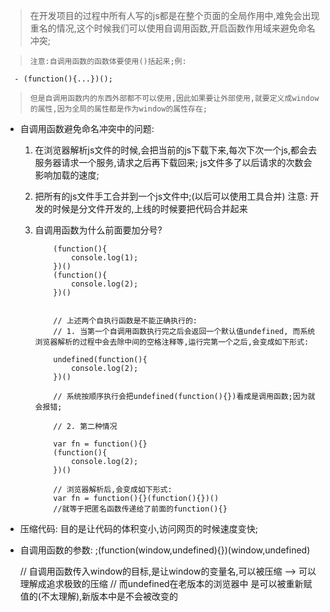 
>   在开发项目的过程中所有人写的js都是在整个页面的全局作用中,难免会出现重名的情况,这个时候我们可以使用自调用函数,开启函数作用域来避免命名冲突;

>     注意:自调用函数的函数体要使用()括起来;例:
      - (function(){...})();

>     但是自调用函数内的东西外部都不可以使用,因此如果要让外部使用,就要定义成window的属性,因为全局的属性都是作为window的属性存在;

+   自调用函数避免命名冲突中的问题:
    1. 在浏览器解析js文件的时候,会把当前的js下载下来,每次下次一个js,都会去服务器请求一个服务,请求之后再下载回来; js文件多了以后请求的次数会影响加载的速度;

    2. 把所有的js文件手工合并到一个js文件中;(以后可以使用工具合并)
        注意: 开发的时候是分文件开发的,上线的时候要把代码合并起来
    3. 自调用函数为什么前面要加分号?
        ```
            (function(){
                console.log(1);
            })()
            (function(){
                console.log(2);
            })()


            // 上述两个自执行函数是不能正确执行的:
            // 1. 当第一个自调用函数执行完之后会返回一个默认值undefined, 而系统浏览器解析的过程中会去除中间的空格注释等,运行完第一个之后,会变成如下形式:

            undefined(function(){
                console.log(2);
            })()

            // 系统按顺序执行会把undefined(function(){})看成是调用函数;因为就会报错;

            // 2. 第二种情况

            var fn = function(){}
            (function(){
                console.log(2);
            })()

            // 浏览器解析后,会变成如下形式:
            var fn = function(){}(function(){})()
            //就等于把匿名函数传递给了前面的function(){}
        ```
+   压缩代码: 目的是让代码的体积变小,访问网页的时候速度变快;

+   自调用函数的参数:
    ;(function(window,undefined){})(window,undefined)

    // 自调用函数传入window的目标,是让window的变量名,可以被压缩 --> 可以理解成追求极致的压缩
    // 而undefined在老版本的浏览器中 是可以被重新赋值的(不太理解),新版本中是不会被改变的